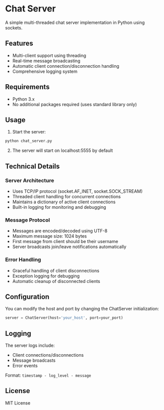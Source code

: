# Chat Server

A simple multi-threaded chat server implementation in Python using sockets.

## Features

- Multi-client support using threading
- Real-time message broadcasting
- Automatic client connection/disconnection handling
- Comprehensive logging system

## Requirements

- Python 3.x
- No additional packages required (uses standard library only)

## Usage

1. Start the server:
```bash
python chat_server.py
```

2. The server will start on localhost:5555 by default

## Technical Details

### Server Architecture

- Uses TCP/IP protocol (socket.AF_INET, socket.SOCK_STREAM)
- Threaded client handling for concurrent connections
- Maintains a dictionary of active client connections
- Built-in logging for monitoring and debugging

### Message Protocol

- Messages are encoded/decoded using UTF-8
- Maximum message size: 1024 bytes
- First message from client should be their username
- Server broadcasts join/leave notifications automatically

### Error Handling

- Graceful handling of client disconnections
- Exception logging for debugging
- Automatic cleanup of disconnected clients

## Configuration

You can modify the host and port by changing the ChatServer initialization:

```python
server = ChatServer(host='your_host', port=your_port)
```

## Logging

The server logs include:
- Client connections/disconnections
- Message broadcasts
- Error events

Format: `timestamp - log_level - message`

## License

MIT License
